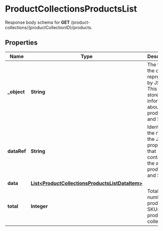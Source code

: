 

# ProductCollectionsProductsList

Response body schema for **GET** /product-collections/{productCollectionID}/products.

## Properties

| Name | Type | Description | Notes |
|------------ | ------------- | ------------- | -------------|
|**_object** | **String** | The type of the object represented by JSON. This object stores information about products and SKUs. |  |
|**dataRef** | **String** | Identifies the name of the JSON property that contains the array of products and SKUs. |  |
|**data** | [**List&lt;ProductCollectionsProductsListDataItem&gt;**](ProductCollectionsProductsListDataItem.md) |  |  |
|**total** | **Integer** | Total number of products &amp; SKUs in the product collection. |  |



